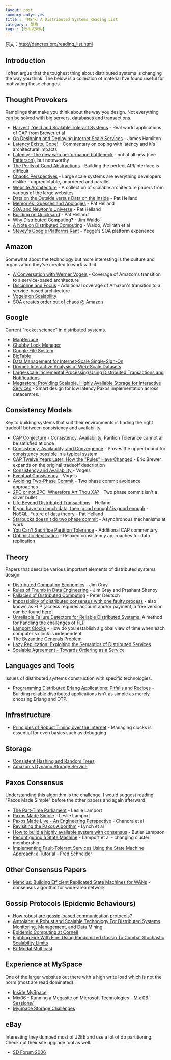 ```yaml
---
layout: post
summary-only: yes
title : 『Mark』A Distributed Systems Reading List	
category : 架构
tags : [分布式架构]
---
```

原文：http://dancres.org/reading_list.html

<p></p><h2>Introduction
</h2><p></p>

<p>I often argue that the toughest thing about distributed systems is changing the way you think.  The below is a collection of material I've found useful for motivating these changes.
</p>

<h2>Thought Provokers</h2>

<p>Ramblings that make you think about the way you design.  Not everything can be solved with big servers, databases and transactions.</p>

<ul>
<li><a href="http://citeseerx.ist.psu.edu/viewdoc/summary?doi=10.1.1.33.411">Harvest,
  Yield and Scalable Tolerant Systems</a><a> - Real world applications of
  CAP from Brewer et al</a></li><a>
</a><li><a></a><a href="http://research.microsoft.com/~jamesrh/TalksAndPapers/JamesRH_Lisa.pdf">On Designing and Deploying Internet Scale Services</a> - James Hamilton</li>
<li><a href="http://www.addsimplicity.com/adding_simplicity_an_engi/2007/02/latency_exists_.html">Latency Exists, Cope!</a>
	- Commentary on coping with latency and it's architectural impacts</li>
<li><a href="http://www.igvita.com/2012/07/19/latency-the-new-web-performance-bottleneck/">Latency - the new web performance bottleneck</a> - not at all new (see <a href="http://dl.acm.org/citation.cfm?id=1022596">Patterson</a>), but noteworthy</li>
	
<li><a href="http://www.addsimplicity.com/adding_simplicity_an_engi/2006/12/the_perils_of_g.html">The Perils of Good Abstractions</a>
	- Building the perfect API/interface is difficult</li>
	
<li><a href="http://www.addsimplicity.com/adding_simplicity_an_engi/2007/05/chaotic_perspec.html">Chaotic Perspectives</a>
	- Large scale systems are everything developers dislike - unpredictable, unordered and parallel</li>

<li><a href="http://poorbuthappy.com/ease/archives/2007/04/29/3616/the-top-10-presentation-on-scaling-websites-twitter-flickr-bloglines-vox-and-more">Website Architecture</a>
	- A collection of scalable architecture papers from various of the large websites</li>

<li><a href="http://www.cidrdb.org/cidr2005/papers/P12.pdf">Data on the Outside versus Data on the Inside</a> - Pat Helland</li>	
<li><a href="http://blogs.msdn.com/pathelland/archive/2007/05/15/memories-guesses-and-apologies.aspx">Memories, Guesses and Apologies</a> - Pat Helland</li>
<li><a href="http://blogs.msdn.com/pathelland/archive/2007/05/20/soa-and-newton-s-universe.aspx">SOA and Newton's Universe</a> - Pat Helland</li>
<li><a href="http://arxiv.org/abs/0909.1788">Building on Quicksand</a> - Pat Helland</li>
<li><a href="http://www.artima.com/weblogs/viewpost.jsp?thread=4247">Why Distributed Computing?</a> - Jim Waldo</li>
<li><a href="http://research.sun.com/techrep/1994/abstract-29.html">A Note on Distributed Computing</a> - Waldo, Wollrath et al</li>
<li><a href="https://plus.google.com/112678702228711889851/posts/eVeouesvaVX">Stevey's Google Platforms Rant</a> - Yegge's SOA platform experience</li>
</ul>

<h2>Amazon</h2>

<p>Somewhat about the technology but more interesting is the culture and organization they've created to work with it.</p>

<ul>
<li><a href="http://queue.acm.org/detail.cfm?id=1142065">A Conversation with Werner Vogels</a> - Coverage of Amazon's transition to a service-based architecture</li>

<li><a href="http://queue.acm.org/detail.cfm?id=1388773">Discipline and Focus</a> - Additional coverage of Amazon's transition to a service-based architecture</li>

<li><a href="http://www.itconversations.com/shows/detail1634.html">Vogels on Scalability</a></li>

<li><a href="http://searchwebservices.techtarget.com/originalContent/0,289142,sid26_gci1195702,00.html">SOA creates order out of chaos @ Amazon</a></li>
</ul>

<h2>Google</h2>

<p>Current "rocket science" in distributed systems.</p>

<ul>
<li><a href="http://labs.google.com/papers/mapreduce.html">MapReduce</a></li>

<li><a href="http://labs.google.com/papers/chubby.html">Chubby Lock Manager</a></li>

<li><a href="http://labs.google.com/papers/gfs.html">Google File System</a></li>

<li><a href="http://labs.google.com/papers/bigtable.html">BigTable</a></li>

<li><a href="http://www.usenix.org/event/worlds06/tech/prelim_papers/perl/perl.pdf">Data Management for Internet-Scale Single-Sign-On</a></li>
<li><a href="http://www.google.com/research/pubs/pub36632.html">Dremel: Interactive Analysis of Web-Scale Datasets</a></li>
<li><a href="http://www.google.com/research/pubs/pub36726.html">Large-scale Incremental Processing Using Distributed Transactions and Notifications</a></li>
<li><a href="http://www.cidrdb.org/cidr2011/Papers/CIDR11_Paper32.pdf">Megastore: Providing Scalable, Highly Available Storage for Interactive Services</a> - Smart design for low latency Paxos implementation across datacentres.</li>
</ul>

<h2>Consistency Models</h2>

<p>Key to building systems that suit their environments is finding the right tradeoff between consistency and availability.</p>

<ul>
<li><a href="http://citeseer.ist.psu.edu/544596.html">CAP Conjecture</a> - Consistency, Availability, Parition Tolerance cannot all be satisfied at once</li>
<li><a href="http://www.cs.utexas.edu/users/princem/papers/cac-tr.pdf">Consistency, Availability, and Convergence</a> - Proves the upper bound for consistency possible in a typical system</li>
<li><a href="http://www.infoq.com/articles/cap-twelve-years-later-how-the-rules-have-changed">CAP Twelve Years Later: How the "Rules" Have Changed</a> - Eric Brewer expands on the original tradeoff description</li>
<li><a href="http://www.infoq.com/news/2008/01/consistency-vs-availability">Consistency and Availability</a> - Vogels</li>
<li><a href="http://www.allthingsdistributed.com/2007/12/eventually_consistent.html">Eventual Consistency</a> - Vogels</li>
<li><a href="http://www.addsimplicity.com/adding_simplicity_an_engi/2006/12/avoiding_two_ph.html">Avoiding Two-Phase Commit</a>
	- Two phase commit avoidance approaches</li>
	
<li><a href="http://www.addsimplicity.com/adding_simplicity_an_engi/2006/12/2pc_or_not_2pc_.html">2PC or not 2PC, Wherefore Art Thou XA?</a>
	- Two phase commit isn't a silver bullet</li>
<li><a href="http://blogs.msdn.com/pathelland/archive/2007/05/16/link-to-life-beyond-distributed-transactions-an-apostate-s-opinion.aspx">Life Beyond Distributed Transactions</a>
	- Helland</li>
<li><a href="http://queue.acm.org/detail.cfm?id=1953140">If you have
	too much data, then 'good enough' is good enough</a> - NoSQL,
	Future of data theory - Pat Helland</li>
<li><a href="http://www.enterpriseintegrationpatterns.com/docs/IEEE_Software_Design_2PC.pdf">Starbucks doesn't do two phase commit</a> - Asynchronous mechanisms at work</li>
<li><a href="http://codahale.com/you-cant-sacrifice-partition-tolerance/">You Can't Sacrifice Partition Tolerance</a> - Additional CAP commentary</li>
<li><a href="http://www.ysaito.com/survey.pdf">Optimistic Replication</a> - Relaxed consistency approaches for data replication</li>
</ul>

<h2>Theory</h2>

<p>Papers that describe various important elements of distributed systems design.</p>

<ul>
<li><a href="http://research.microsoft.com/research/pubs/view.aspx?tr_id=655">Distributed Computing Economics</a> - Jim Gray</li>
<li><a href="http://research.microsoft.com/pubs/68636/ms_tr_99_100_rules_of_thumb_in_data_engineering.pdf">Rules of Thumb in Data Engineering</a> - Jim Gray and Prashant Shenoy</li>
<li><a href="http://en.wikipedia.org/wiki/Fallacies_of_Distributed_Computing">Fallacies of Distributed Computing</a> - Peter Deutsch</li>
<li><a href="http://doi.acm.org/10.1145/3149.214121">Impossibility of distributed consensus with one faulty process</a> - also known as FLP [access requires account and/or payment, a free version can be found <a href="http://groups.csail.mit.edu/tds/papers/Lynch/jacm85.pdf">here</a>]</li>
<li><a href="http://citeseer.ist.psu.edu/356748.html">Unreliable Failure Detectors for Reliable Distributed Systems.</a> A method for handling the challenges of FLP</li>
<li><a href="http://research.microsoft.com/users/lamport/pubs/time-clocks.pdf">Lamport Clocks</a> - How do you establish a global view of time when each computer's clock is independent</li>
<li><a href="http://research.microsoft.com/users/lamport/pubs/byz.pdf">The Byzantine Generals Problem</a></li>
<li><a href="http://citeseer.nj.nec.com/ladin90lazy.html">Lazy Replication: Exploiting the Semantics of Distributed Services</a></li>
<li><a href="http://www.usenix.org/event/hotdep10/tech/full_papers/Kapritsos.pdf">Scalable Agreement - Towards Ordering as a Service</a></li>
</ul>

<h2>Languages and Tools</h2>

<p>Issues of distributed systems construction with specific technologies.</p>

<ul>
<li><a href="http://docmanual.com/Read/_vp.bWFuLmx1cGF3b3JsZC5jb20-_vp..sl_content.sl_develop.sl_p37-svensson.pdf">Programming Distributed Erlang Applications: Pitfalls and Recipes</a> - Building reliable distributed applications isn't as simple as merely choosing Erlang and OTP.</li>
</ul>

	
<h2>Infrastructure</h2>
<ul>
<li><a href="http://queue.acm.org/detail.cfm?id=1773943">Principles of Robust Timing over the Internet</a> - Managing clocks is essential for even basics such as debugging</li>
</ul>

<h2>Storage</h2>
<ul>
<li><a href="http://www.akamai.com/dl/technical_publications/ConsistenHashingandRandomTreesDistributedCachingprotocolsforrelievingHotSpotsontheworldwideweb.pdf">Consistent Hashing and Random Trees</a></li>
<li><a href="http://www.allthingsdistributed.com/2007/10/amazons_dynamo.html">Amazon's Dynamo Storage Service</a></li>
</ul>

<h2>Paxos Consensus</h2>

<p>Understanding this algorithm is the challenge.  I would suggest reading "Paxos Made Simple" before the other papers and again afterward.</p>

<ul>
<li><a href="http://research.microsoft.com/users/lamport/pubs/lamport-paxos.pdf">The Part-Time Parliament</a> - Leslie Lamport</li>
<li><a href="http://research.microsoft.com/users/lamport/pubs/paxos-simple.pdf">Paxos Made Simple</a> - Leslie Lamport</li>
<li><a href="http://labs.google.com/papers/paxos_made_live.html">Paxos Made Live - An Engineering Perspective</a> - Chandra et al</li>
<li><a href="http://groups.csail.mit.edu/tds/paxos.html">Revisiting the Paxos Algorithm</a> - Lynch et al</li>
<li><a href="http://research.microsoft.com/lampson/58-Consensus/Acrobat.pdf">How to build a highly available system with consensus</a> - Butler Lampson</li>
<li><a href="http://research.microsoft.com/en-us/um/people/lamport/pubs/reconfiguration-tutorial.pdf">Reconfiguring a State Machine</a> - Lamport et al - changing cluster membership</li>
<li><a href="http://citeseer.ist.psu.edu/viewdoc/summary?doi=10.1.1.20.4762">Implementing Fault-Tolerant Services Using the State Machine Approach: a Tutorial</a> - Fred Schneider</li>
</ul>

<h2>Other Consensus Papers</h2>

<ul>
<li><a href="http://www.usenix.org/event/osdi08/tech/full_papers/mao/mao_html/">Mencius: Building Efficient Replicated State Machines for WANs</a> - consensus algorithm for wide-area network</li>
</ul>

<h2>Gossip Protocols (Epidemic Behaviours)</h2>

<ul>
<li><a href="http://infoscience.epfl.ch/record/109302?ln=en">How robust are gossip-based communication protocols?</a></li>
<li><a href="http://www.cs.cornell.edu/home/rvr/papers/astrolabe.pdf">Astrolabe: A Robust and Scalable Technology For Distributed Systems Monitoring, Management, and Data Mining</a></li>
<li><a href="http://www.allthingsdistributed.com/historical/archives/000456.html">Epidemic Computing at Cornell</a></li>
<li><a href="http://citeseerx.ist.psu.edu/viewdoc/summary?doi=10.1.1.5.4000">Fighting Fire With Fire: Using Randomized Gossip To Combat Stochastic Scalability Limits</a></li>
<li><a href="http://citeseerx.ist.psu.edu/viewdoc/summary?doi=10.1.1.17.7959">Bi-Modal Multicast</a></li>
</ul>

<h2>Experience at MySpace</h2>

<p>One of the larger websites out there with a high write load which is not the norm (most are read dominated).</p>

<ul>
<li><a href="http://www.baselinemag.com/c/a/Projects-Networks-and-Storage/Inside-MySpacecom/">Inside MySpace</a></li>

<li>Mix06 - Running a Megasite on Microsoft Technologies - <a href="http://sessions.mix06.com/">Mix 06 Sessions/</a></li>

<li><a href="http://searchstorage.techtarget.com/originalContent/0,289142,sid5_gci1232063,00.html">MySpace Storage Challenges</a></li>
</ul>

<h2>eBay</h2>

<p>Interesting they dumped most of J2EE and use a lot of db partitioning.  Check out their site upgrade tool as well.</p>

<ul>
<li><a href="http://www.addsimplicity.com.nyud.net:8080/downloads/eBaySDForum2006-11-29.pdf">SD Forum 2006</a></li>
</ul>